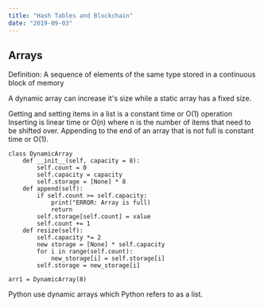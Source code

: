 ```yaml
---
title: "Hash Tables and Blockchain"
date: "2019-09-03"
---
```


## Arrays

Definition: A sequence of elements of the same type stored in a continuous block of memory

A dynamic array can increase it's size while a static array has a fixed size.

Getting and setting items in a list is a constant time or O(1) operation
Inserting is linear time or O(n) where n is the number of items that need to be shifted over. Appending to the end of an array that is not full is constant time or O(1).

```
class DynamicArray
    def __init__(self, capacity = 8):
        self.count = 0
        self.capacity = capacity
        self.storage = [None] * 8
    def append(self):
        if self.count >= self.capacity:
            print("ERROR: Array is full)
            return
        self.storage[self.count] = value
        self.count += 1
    def resize(self):
        self.capacity *= 2
        new storage = [None] * self.capacity
        for i in range(self.count):
            new_storage[i] = self.storage[i]
        self.storage = new_storage[i]

arr1 = DynamicArray(8)

```

Python use dynamic arrays which Python refers to as a list.
